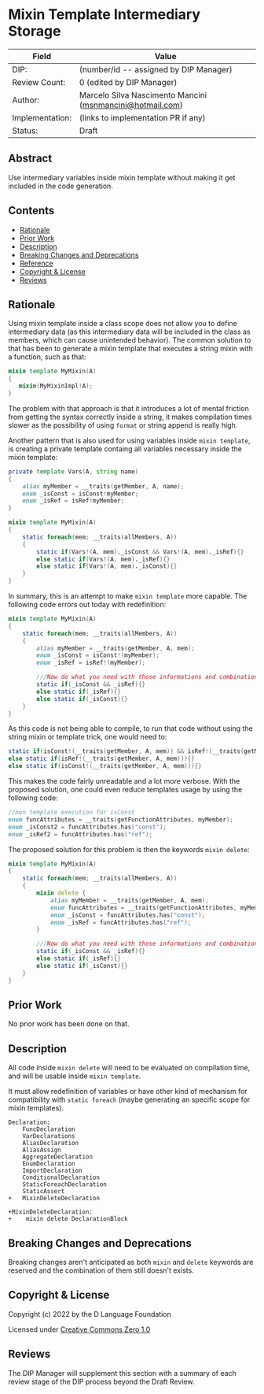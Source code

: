 # Mixin Template Intermediary Storage

| Field           | Value                                                           |
|-----------------|-----------------------------------------------------------------|
| DIP:            | (number/id -- assigned by DIP Manager)                          |
| Review Count:   | 0 (edited by DIP Manager)                                       |
| Author:         | Marcelo Silva Nascimento Mancini (msnmancini@hotmail.com)       |
| Implementation: | (links to implementation PR if any)                             |
| Status:         | Draft                                                           |

## Abstract

Use intermediary variables inside mixin template without making it get included in
the code generation.

## Contents
* [Rationale](#rationale)
* [Prior Work](#prior-work)
* [Description](#description)
* [Breaking Changes and Deprecations](#breaking-changes-and-deprecations)
* [Reference](#reference)
* [Copyright & License](#copyright--license)
* [Reviews](#reviews)

## Rationale

Using mixin template inside a class scope does not allow you to define intermediary data (as this intermediary data will be included in the class as members, which can cause unintended behavior). The common solution to that has been to generate a mixin template that executes a string mixin with a function, such as that:
```d
mixin template MyMixin(A)
{
   mixin(MyMixinImpl!A);
}

```
The problem with that approach is that it introduces a lot of mental friction from getting the syntax correctly inside a string, it makes compilation times slower as the possibility of using `format` or string append is really high. 

Another pattern that is also used for using variables inside `mixin template`, is creating a private template containg all variables necessary inside the mixin template:

```d
private template Vars(A, string name)
{
    alias myMember = __traits(getMember, A, name);
    enum _isConst = isConst!myMember;
    enum _isRef = isRef!myMember;
}

mixin template MyMixin(A)
{
    static foreach(mem; __traits(allMembers, A))
    {
        static if(Vars!(A, mem)._isConst && Vars!(A, mem)._isRef){}
        else static if(Vars!(A, mem)._isRef){}
        else static if(Vars!(A, mem)._isConst){}
    }
}
```

In summary, this is an attempt to make `mixin template` more capable. The following code errors out today with redefinition:

```d
mixin template MyMixin(A)
{
    static foreach(mem; __traits(allMembers, A))
    {
        alias myMember = __traits(getMember, A, mem);
        enum _isConst = isConst!(myMember);
        enum _isRef = isRef!(myMember);

        ///Now do what you need with those informations and combinations
        static if(_isConst && _isRef){}
        else static if(_isRef){}
        else static if(_isConst){}
    }
}
```
As this code is not being able to compile, to run that code without using the string mixin or template trick, one would need to:
```d
static if(isConst!(__traits(getMember, A, mem)) && isRef!(__traits(getMember, A, mem))){}
else static if(isRef!(__traits(getMember, A, mem))){}
else static if(isConst!(__traits(getMember, A, mem))){}
```

This makes the code fairly unreadable and a lot more verbose. With the proposed solution, one could even reduce templates usage by using the following code:
```d
//non template execution for isConst
enum funcAttributes = __traits(getFunctionAttributes, myMember);
enum _isConst2 = funcAttributes.has("const");
enum _isRef2 = funcAttributes.has("ref");
```

The proposed solution for this problem is then the keywords `mixin delete`:
```d
mixin template MyMixin(A)
{
    static foreach(mem; __traits(allMembers, A))
    {
        mixin delete {
            alias myMember = __traits(getMember, A, mem);
            enum funcAttributes = __traits(getFunctionAttributes, myMember);
            enum _isConst = funcAttributes.has("const");
            enum _isRef = funcAttributes.has("ref");
        }

        ///Now do what you need with those informations and combinations
        static if(_isConst && _isRef){}
        else static if(_isRef){}
        else static if(_isConst){}
    }
}
```

## Prior Work
No prior work has been done on that.

## Description

All code inside `mixin delete` will need to be evaluated on compilation time, and will be usable inside `mixin template`.

It must allow redefinition of variables or have other kind of mechanism for compatibility with `static foreach` (maybe generating an specific scope for mixin templates).




```
Declaration:
    FuncDeclaration
    VarDeclarations
    AliasDeclaration
    AliasAssign
    AggregateDeclaration
    EnumDeclaration
    ImportDeclaration
    ConditionalDeclaration
    StaticForeachDeclaration
    StaticAssert
+   MixinDeleteDeclaration
```

```
+MixinDeleteDeclaration:
+    mixin delete DeclarationBlock
```



## Breaking Changes and Deprecations
Breaking changes aren't anticipated as both `mixin` and `delete` keywords are reserved and the combination of them still doesn't exists.

## Copyright & License
Copyright (c) 2022 by the D Language Foundation

Licensed under [Creative Commons Zero 1.0](https://creativecommons.org/publicdomain/zero/1.0/legalcode.txt)

## Reviews
The DIP Manager will supplement this section with a summary of each review stage
of the DIP process beyond the Draft Review.

